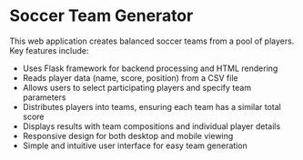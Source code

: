 # Soccer Team Generator

This web application creates balanced soccer teams from a pool of players. 
Key features include:

- Uses Flask framework for backend processing and HTML rendering
- Reads player data (name, score, position) from a CSV file
- Allows users to select participating players and specify team parameters
- Distributes players into teams, ensuring each team has a similar total score
- Displays results with team compositions and individual player details
- Responsive design for both desktop and mobile viewing
- Simple and intuitive user interface for easy team generation